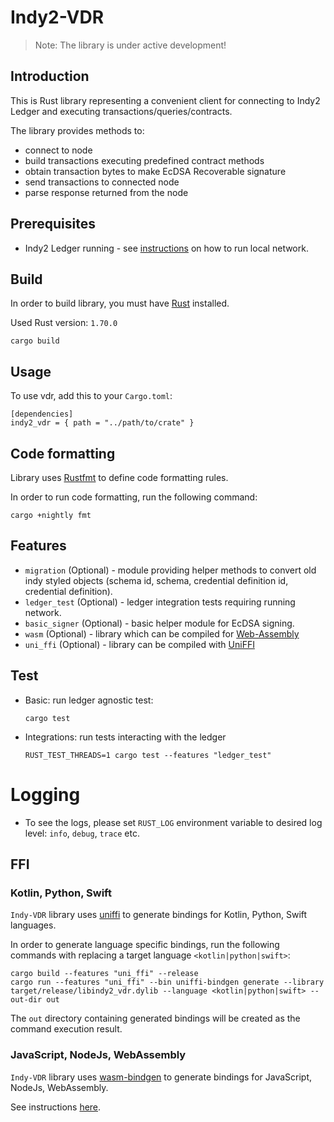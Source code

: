 # Indy2-VDR

> Note: The library is under active development!

## Introduction

This is Rust library representing a convenient client for connecting to Indy2 Ledger and executing
transactions/queries/contracts.

The library provides methods to:

- connect to node
- build transactions executing predefined contract methods
- obtain transaction bytes to make EcDSA Recoverable signature
- send transactions to connected node
- parse response returned from the node

## Prerequisites

- Indy2 Ledger running - see [instructions](../README.md) on how to run local network.

## Build

In order to build library, you must have [Rust](https://rustup.rs/) installed. 

Used Rust version: `1.70.0`

```
cargo build
```

## Usage

To use vdr, add this to your `Cargo.toml`:

```
[dependencies]
indy2_vdr = { path = "../path/to/crate" }
```

## Code formatting

Library uses [Rustfmt](https://rust-lang.github.io/rustfmt/?version=v1.6.0&search=) to define code formatting rules.

In order to run code formatting, run the following command:
```
cargo +nightly fmt
```

## Features

- `migration` (Optional) - module providing helper methods to convert old indy styled objects (schema id, schema,
  credential definition id, credential definition).
- `ledger_test` (Optional) - ledger integration tests requiring running network.
- `basic_signer` (Optional) - basic helper module for EcDSA signing.
- `wasm` (Optional) - library which can be compiled for [Web-Assembly](https://rustwasm.github.io/book/)
- `uni_ffi` (Optional) - library can be compiled with [UniFFI](https://mozilla.github.io/uniffi-rs/)

## Test

- Basic: run ledger agnostic test:
  ```
  cargo test
  ```

- Integrations: run tests interacting with the ledger
  ```
  RUST_TEST_THREADS=1 cargo test --features "ledger_test"
  ```

# Logging

- To see the logs, please set `RUST_LOG` environment variable to desired log level: `info`, `debug`, `trace` etc.

## FFI

### Kotlin, Python, Swift

`Indy-VDR` library uses [uniffi](https://mozilla.github.io/uniffi-rs/) to generate bindings for Kotlin, Python, Swift languages.

In order to generate language specific bindings, run the following commands with replacing a target
language `<kotlin|python|swift>`:

```
cargo build --features "uni_ffi" --release
cargo run --features "uni_ffi" --bin uniffi-bindgen generate --library target/release/libindy2_vdr.dylib --language <kotlin|python|swift> --out-dir out
```

The `out` directory containing generated bindings will be created as the command execution result.

### JavaScript, NodeJs, WebAssembly

`Indy-VDR` library uses [wasm-bindgen](https://rustwasm.github.io/wasm-bindgen/) to generate bindings for JavaScript, NodeJs, WebAssembly.

See instructions [here](./wasm/README.md).